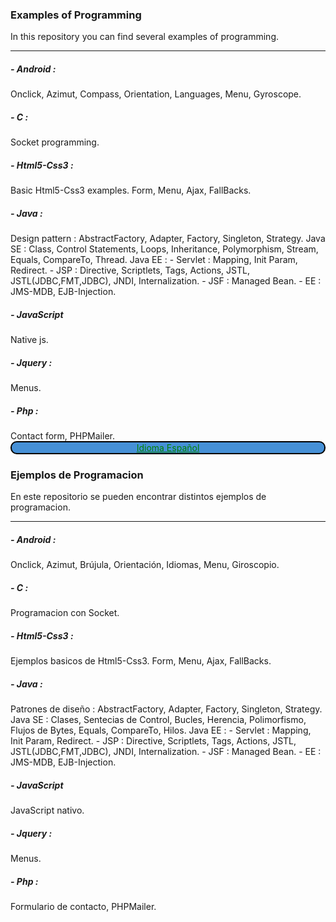 <h3>Examples of Programming</h3>
<p>In this repository you can find several examples of programming. </p>
<hr>
<h5>- Android :</h5>
 	Onclick, Azimut, Compass, Orientation, Languages, Menu, Gyroscope.
<h5>- C :</h5>
 	Socket programming. 
<h5>- Html5-Css3 :</h5>
	Basic Html5-Css3 examples. Form, Menu, Ajax, FallBacks.
<h5>- Java :</h5>
	Design pattern : AbstractFactory, Adapter, Factory, Singleton, Strategy.
	Java SE : Class, Control Statements, Loops, Inheritance, Polymorphism,
	 	  	  Stream, Equals, CompareTo, Thread.
	Java EE : 
		- Servlet : Mapping, Init Param, Redirect. 
		- JSP : Directive, Scriptlets, Tags, Actions, 
			   JSTL, JSTL(JDBC,FMT,JDBC), JNDI, Internalization.
		- JSF : Managed Bean.
		- EE : JMS-MDB, EJB-Injection.
<h5>- JavaScript</h5>
	Native js.
<h5>- Jquery :</h5>
	Menus.
<h5>- Php :</h5> 
	Contact form, PHPMailer.


<span style="display: block; background-color: #4690d6; text-decoration: underline; text-align: center; color:green; border: solid 2px black; border-radius: 10px;"> 
Idioma Español
</span>


<h3>Ejemplos de Programacion</h3>
<p>En este repositorio se pueden encontrar distintos ejemplos de programacion. </p>
<hr>
<h5>- Android :</h5>
 	Onclick, Azimut, Brújula, Orientación, Idiomas, Menu, Giroscopio.
<h5>- C :</h5>
 	Programacion con Socket. 
<h5>- Html5-Css3 :</h5>
	Ejemplos basicos de Html5-Css3. Form, Menu, Ajax, FallBacks.
<h5>- Java :</h5>
	Patrones de diseño : AbstractFactory, Adapter, Factory, Singleton, Strategy.
	Java SE : Clases, Sentecias de Control, Bucles, Herencia, Polimorfismo,
		  	  Flujos de Bytes, Equals, CompareTo, Hilos.
	Java EE : 
		- Servlet : Mapping, Init Param, Redirect. 
		- JSP : Directive, Scriptlets, Tags, Actions,
			   JSTL, JSTL(JDBC,FMT,JDBC), JNDI, Internalization.
		- JSF : Managed Bean.
		- EE : JMS-MDB, EJB-Injection.
<h5>- JavaScript</h5>
	JavaScript nativo.
<h5>- Jquery :</h5>
	Menus.
<h5>- Php :</h5> 
	Formulario de contacto, PHPMailer.
